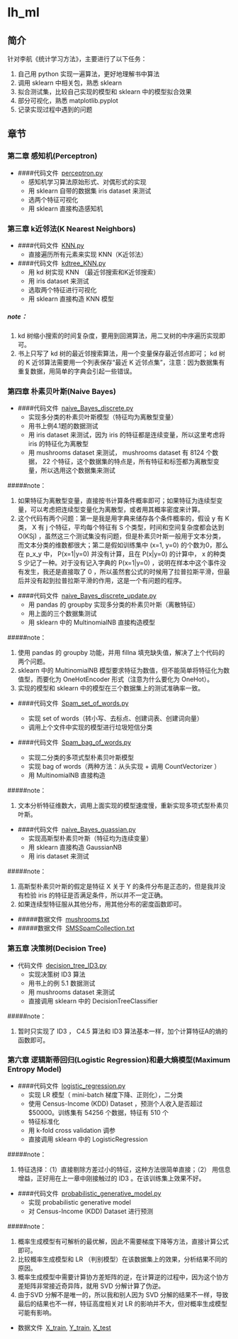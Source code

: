 # lh_ml

## 简介 
针对李航《统计学习方法》，主要进行了以下任务：
1. 自己用 python 实现一遍算法，更好地理解书中算法
2. 调用 sklearn 中相关包，熟悉 sklearn
3. 拟合测试集，比较自己实现的模型和 sklearn 中的模型拟合效果
4. 部分可视化，熟悉 matplotlib.pyplot
5. 记录实现过程中遇到的问题

## 章节

### 第二章 感知机(Perceptron)
+ ####代码文件&ensp;[perceptron.py](https://github.com/ttt256/lh_ml/blob/master/Perceptron/perceptron.py)
	+ 感知机学习算法原始形式、对偶形式的实现
	+ 用 sklearn 自带的数据集 iris dataset 来测试
	+ 选两个特征可视化
	+ 用 sklearn 直接构造感知机

### 第三章 k近邻法(K Nearest Neighbors)
+ ####代码文件&ensp;[KNN.py](https://github.com/ttt256/lh_ml/blob/master/KNearestNeighbors/KNN.py)
	+ 直接遍历所有元素来实现 KNN（K近邻法）
+ ####代码文件&ensp;[kdtree_KNN.py](https://github.com/ttt256/lh_ml/blob/master/KNearestNeighbors/kdtree_KNN.py)
	+ 用 kd 树实现 KNN （最近邻搜索和K近邻搜索）
	+ 用 iris dataset 来测试
	+ 选取两个特征进行可视化
	+ 用 sklearn 直接构造 KNN 模型

##### note：
1. kd 树缩小搜索的时间复杂度，要用到回溯算法，用二叉树的中序遍历实现即可。
2. 书上只写了 kd 树的最近邻搜索算法，用一个变量保存最近邻点即可； kd 树的 K 近邻算法需要用一个列表保存“最近 K 近邻点集”，注意：因为数据集有重复数据，用简单的字典会引起一些错误。

### 第四章 朴素贝叶斯(Naive Bayes)
+ ####代码文件&ensp;[naive_Bayes_discrete.py](https://github.com/ttt256/lh_ml/blob/master/NaiveBayes/naive_Bayes_discrete.py)
	+ 实现多分类的朴素贝叶斯模型（特征均为离散型变量）
	+ 用书上例4.1题的数据测试
	+ 用 iris dataset 来测试，因为 iris 的特征都是连续变量，所以这里考虑将 iris 的特征化为离散型
	+ 用 mushrooms dataset 来测试， mushrooms dataset 有 8124 个数据， 22 个特征，这个数据集的特点是，所有特征和标签都为离散型变量，所以选用这个数据集来测试

#####note：
1. 如果特征为离散型变量，直接按书计算条件概率即可；如果特征为连续型变量，可以考虑把连续型变量化为离散型，或者用其概率密度来计算。
2. 这个代码有两个问题：第一是我是用字典来储存各个条件概率的，假设 y 有 K 类， X 有 j 个特征，平均每个特征有 S 个类型，时间和空间复杂度都会达到 O(KSj) ，虽然这三个测试集没有问题，但是朴素贝叶斯一般用于文本分类，而文本分类的维数都很大；第二是假如训练集中 (x=1, y=0) 的个数为0，那么在 p_x_y 中， P(x=1|y=0) 并没有计算，且在 P(x|y=0) 的计算中， x 的种类 S 少记了一种。对于没有记入字典的 P(x=1|y=0) ，说明在样本中这个事件没有发生，我还是直接取了 0 ，所以虽然套公式的时候用了拉普拉斯平滑，但最后并没有起到拉普拉斯平滑的作用，这是一个有问题的程序。
+ ####代码文件&ensp;[naive_Bayes_discrete_update.py](https://github.com/ttt256/lh_ml/blob/master/NaiveBayes/naive_Bayes_discrete_update.py)
	+ 用 pandas 的 groupby 实现多分类的朴素贝叶斯（离散特征）
	+ 用上面的三个数据集测试
	+ 用 sklearn 中的 MultinomialNB 直接构造模型

#####note：
1. 使用 pandas 的 groupby 功能，并用 fillna 填充缺失值，解决了上个代码的两个问题。
2. sklearn 中的 MultinomialNB 模型要求特征为数值，但不能简单将特征化为数值型，而要化为 OneHotEncoder 形式（注意为什么要化为 OneHot）。
3. 实现的模型和 sklearn 中的模型在三个数据集上的测试准确率一致。
+ ####代码文件&ensp;[Spam_set_of_words.py](https://github.com/ttt256/lh_ml/blob/master/NaiveBayes/Spam_set_of_words.py)
	+ 实现 set of words（转小写、去标点、创建词表、创建词向量）
	+ 调用上个文件中实现的模型进行垃圾短信分类

+ ####代码文件&ensp;[Spam_bag_of_words.py](https://github.com/ttt256/lh_ml/blob/master/NaiveBayes/Spam_bag_of_words.py)
	+ 实现二分类的多项式型朴素贝叶斯模型
	+ 实现 bag of words（两种方法：从头实现 + 调用 CountVectorizer ）
	+ 用 MultinomialNB 直接构造

#####note：
1. 文本分析特征维数大，调用上面实现的模型速度慢，重新实现多项式型朴素贝叶斯。
+ ####代码文件&ensp;[naive_Bayes_guassian.py](https://github.com/ttt256/lh_ml/blob/master/NaiveBayes/naive_Bayes_guassian.py)
	+ 实现高斯型朴素贝叶斯（特征均为连续变量）
	+ 用 sklearn 直接构造 GaussianNB
	+ 用 iris dataset 来测试

#####note：
1. 高斯型朴素贝叶斯的假定是特征 X 关于 Y 的条件分布是正态的，但是我并没有检验 iris 的特征是否满足条件，所以并不一定正确。
2. 如果连续型特征服从其他分布，用其他分布的密度函数即可。
+ #####数据文件&ensp;[mushrooms.txt](https://github.com/ttt256/lh_ml/blob/master/NaiveBayes/mushrooms.txt)
+ #####数据文件&ensp;[SMSSpamCollection.txt](https://github.com/ttt256/lh_ml/blob/master/NaiveBayes/SMSSpamCollection.txt)

### 第五章 决策树(Decision Tree)
+ 代码文件&ensp;[decision_tree_ID3.py](https://github.com/ttt256/lh_ml/blob/master/DecisionTree/decision_tree_ID3.py)
	+ 实现决策树 ID3 算法
	+ 用书上的例 5.1 数据测试
	+ 用 mushrooms dataset 来测试
	+ 直接调用 sklearn 中的 DecisionTreeClassifier

#####note：
1. 暂时只实现了 ID3 ， C4.5 算法和 ID3 算法基本一样，加个计算特征A的熵的函数即可。

### 第六章 逻辑斯蒂回归(Logistic Regression)和最大熵模型(Maximum Entropy Model)
+ ####代码文件&ensp;[logistic_regression.py](https://github.com/ttt256/lh_ml/blob/master/LogisticRegression/logistic_regression.py)
	+ 实现 LR 模型（ mini-batch 梯度下降、正则化），二分类
	+ 使用 Census-Income (KDD) Dataset ，预测个人收入是否超过 $50000。训练集有 54256 个数据，特征有 510 个
	+ 特征标准化
	+ 用 k-fold cross validation 调参
	+ 直接调用 sklearn 中的 LogisticRegression

#####note：
1. 特征选择：（1）直接剔除方差过小的特征，这种方法很简单直接；（2） 用信息增益，正好用在上一章中刚接触过的 ID3 。在该训练集上效果不好。

+ ####代码文件&ensp;[probabilistic_generative_model.py](https://github.com/ttt256/lh_ml/blob/master/LogisticRegression/probabilistic_generative_model.py)
	+ 实现 probabilistic generative model
	+ 对 Census-Income (KDD) Dataset 进行预测

#####note：
1. 概率生成模型有可解析的最优解，因此不需要梯度下降等方法，直接计算公式即可。
2. 比较概率生成模型和 LR （判别模型）在该数据集上的效果，分析结果不同的原因。
3. 概率生成模型中需要计算协方差矩阵的逆，在计算逆的过程中，因为这个协方差矩阵非常接近奇异阵，就用 SVD 分解计算了伪逆。
4. 由于SVD 分解不是唯一的，所以我和别人因为 SVD 分解的结果不一样，导致最后的结果也不一样，特征高度相关对 LR 的影响并不大，但对概率生成模型可能有影响。
+ 数据文件&ensp;[X_train](https://github.com/ttt256/lh_ml/blob/master/LogisticRegression/X_train),
[Y_train](https://github.com/ttt256/lh_ml/blob/master/LogisticRegression/Y_train),
[X_test](https://github.com/ttt256/lh_ml/blob/master/LogisticRegression/X_test)